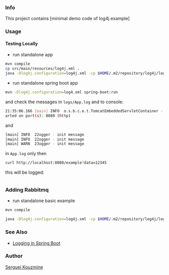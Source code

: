 ### Info

This project contains [minimal demo code of log4j example]
### Usage

#### Testing Locally

* run standalone app
```sh
mvn compile
cp src/main/resources/log4j.xml .
java -Dlog4j.configuration=log4j.xml -cp $HOME/.m2/repository/log4j/log4j/1.2.17/log4j-1.2.17.jar:target/classes example.Basic
```
* run standalone spring boot app
```sh
mvn -Dlog4j.configuration=log4.xml spring-boot:run
```
and check the messages in `logs/App.log` and to console:
```sh
21:35:06.166 [main] INFO  o.s.b.c.e.t.TomcatEmbeddedServletContainer - Tomcat st
arted on port(s): 8080 (http)
```
and
```sh
[main] INFO  22ogger - init message
[main] INFO  22ogger - init message
[main] WARN  23ogger - init message
```
in `App.log` only
then
```sh
curl http://localhost:8080/example?data=12345
```
this will be logged:
```sh
```
### Adding Rabbitmq
* run standalone basic example
```sh
mvn compile

java -Dlog4j.configuration=log4j.xml -cp $HOME/.m2/repository/log4j/log4j/1.2.17/log4j-1.2.17.jar:src/main/resources/example.rabbitmq-appender-0.1.0-SNAPSHOT.jar:$HOME/.m2/repository/com/rabbitmq/amqp-client/5.8.0/amqp-client-5.8.0.jar:$HOME/.m2/repository/org/slf4j/slf4j-log4j12/1.7.5/slf4j-log4j12-1.7.5.jar:$HOME/.m2/repository/org/slf4j/slf4j-api/1.7.25/slf4j-api-1.7.25.jar:$HOME/.m2/repository/org/json/json/20160810/json-20160810.jar:target/classes example.Basic
```
### See Also
 * [Logging in Spring Boot](https://www.baeldung.com/spring-boot-logging)

### Author

[Serguei Kouzmine](kouzmine_serguei@yahoo.com)

